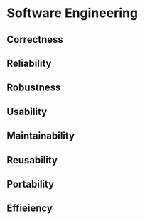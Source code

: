 # Software Engineering

## Correctness

## Reliability

## Robustness

## Usability

## Maintainability

## Reusability

## Portability

## Effieiency